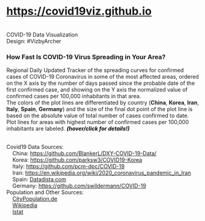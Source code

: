 # <a href="https://covid19viz.github.io">https://covid19viz.github.io</a>
<br>COVID-19 Data Visualization
<br>Design: #VizbyArcher

### How Fast Is COVID-19 Virus Spreading in Your Area?
Regional Daily Updated Tracker of the spreading curves for confirmed cases of COVID-19 Coronavirus in some of the most affected areas, ordered on the X axis by the number of days passed since the probable date of the first confirmed case, and showing on the Y axis the normalized value of confirmed cases per 100,000 inhabitants in that area.
                                   <br>The colors of the plot lines are differentiated by country (<span style="color:{colors['China']};font-weight: 700;">China</span>, <span style="color:{colors['Korea']};font-weight: 700;">Korea</span>, <span style="color:{colors['Iran']};font-weight: 700;">Iran</span>, <span style="color:{colors['Italy']};font-weight: 700;">Italy</span>, <span style="color:{colors['Spain']};font-weight: 700;">Spain</span>, <span style="color:{colors['Germany']};font-weight: 700;">Germany</span>) and the size of the final dot point of the plot line is based on the absolute value of total number of cases confirmed to date.
                                   <br>Plot lines for areas with highest number of confirmed cases per 100,000 inhabitants are labeled. <span style="font-style:italic;color:black;font-weight: 700;">(hover/click for details!)</span>
                                   <br><span style="color:black; font-style:italic; font-size:{font_s};"></span> 
                                </div>
                            </p>  
                        </div>
Covid19 Data Sources:
                                   <br>&nbsp;&nbsp;&nbsp;&nbsp;China: <a href="https://github.com/BlankerL/DXY-COVID-19-Data/">https://github.com/BlankerL/DXY-COVID-19-Data/</a> 
                                   <br>&nbsp;&nbsp;&nbsp;&nbsp;Korea: <a href="https://github.com/parksw3/COVID19-Korea">https://github.com/parksw3/COVID19-Korea</a> 
                                   <br>&nbsp;&nbsp;&nbsp;&nbsp;Italy: <a href="https://github.com/pcm-dpc/COVID-19">https://github.com/pcm-dpc/COVID-19</a>
                                   <br>&nbsp;&nbsp;&nbsp;&nbsp;Iran: <a href="https://en.wikipedia.org/wiki/2020_coronavirus_pandemic_in_Iran">https://en.wikipedia.org/wiki/2020_coronavirus_pandemic_in_Iran</a>
                                   <br>&nbsp;&nbsp;&nbsp;&nbsp;Spain: <a href="https://github.com/datadista/datasets">Datadista.com</a>
                                   <br>&nbsp;&nbsp;&nbsp;&nbsp;Germany: <a href="https://github.com/swildermann/COVID-19">https://github.com/swildermann/COVID-19</a>
                                   <br>Population and Other Sources:
                                   <br>&nbsp;&nbsp;&nbsp;&nbsp;<a href="https://www.citypopulation.de/">CityPopulation.de</a> 
                                   <br>&nbsp;&nbsp;&nbsp;&nbsp;<a href="https://en.wikipedia.org/wiki/Main_Page">Wikipedia</a>
                                   <br>&nbsp;&nbsp;&nbsp;&nbsp;<a href="https://www.istat.it/en/">Istat</a>
